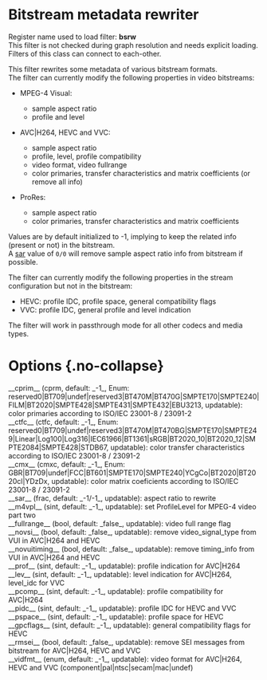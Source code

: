 <!-- automatically generated - do not edit, patch gpac/applications/gpac/gpac.c -->

# Bitstream metadata rewriter  
  
Register name used to load filter: __bsrw__  
This filter is not checked during graph resolution and needs explicit loading.  
Filters of this class can connect to each-other.  
  
This filter rewrites some metadata of various bitstream formats.  
The filter can currently modify the following properties in video bitstreams:  

- MPEG-4 Visual:  

    - sample aspect ratio  
    - profile and level  

- AVC|H264, HEVC and VVC:  

    - sample aspect ratio  
    - profile, level, profile compatibility  
    - video format, video fullrange  
    - color primaries, transfer characteristics and matrix coefficients (or remove all info)  

- ProRes:  

    - sample aspect ratio  
    - color primaries, transfer characteristics and matrix coefficients  

    
Values are by default initialized to -1, implying to keep the related info (present or not) in the bitstream.  
A [sar](#sar) value of `0/0` will remove sample aspect ratio info from bitstream if possible.  
    
The filter can currently modify the following properties in the stream configuration but not in the bitstream:  

- HEVC: profile IDC, profile space, general compatibility flags  
- VVC: profile IDC, general profile and level indication  

    
The filter will work in passthrough mode for all other codecs and media types.  
  

# Options  {.no-collapse}  
  
<div markdown class="option">  
<a id="cprim" data-level="basic">__cprim__</a> (cprm, default: _-1_, Enum: reserved0|BT709|undef|reserved3|BT470M|BT470G|SMPTE170|SMPTE240|FILM|BT2020|SMPTE428|SMPTE431|SMPTE432|EBU3213, updatable): color primaries according to ISO/IEC 23001-8 / 23091-2  
</div>  
  
<div markdown class="option">  
<a id="ctfc" data-level="basic">__ctfc__</a> (ctfc, default: _-1_, Enum: reserved0|BT709|undef|reserved3|BT470M|BT470BG|SMPTE170|SMPTE249|Linear|Log100|Log316|IEC61966|BT1361|sRGB|BT2020_10|BT2020_12|SMPTE2084|SMPTE428|STDB67, updatable): color transfer characteristics according to ISO/IEC 23001-8 / 23091-2  
</div>  
  
<div markdown class="option">  
<a id="cmx" data-level="basic">__cmx__</a> (cmxc, default: _-1_, Enum: GBR|BT709|undef|FCC|BT601|SMPTE170|SMPTE240|YCgCo|BT2020|BT2020cl|YDzDx, updatable): color matrix coeficients according to ISO/IEC 23001-8 / 23091-2  
</div>  
  
<div markdown class="option">  
<a id="sar" data-level="basic">__sar__</a> (frac, default: _-1/-1_, updatable): aspect ratio to rewrite  
</div>  
<div markdown class="option">  
<a id="m4vpl" data-level="basic">__m4vpl__</a> (sint, default: _-1_, updatable): set ProfileLevel for MPEG-4 video part two  
</div>  
<div markdown class="option">  
<a id="fullrange" data-level="basic">__fullrange__</a> (bool, default: _false_, updatable): video full range flag  
</div>  
<div markdown class="option">  
<a id="novsi" data-level="basic">__novsi__</a> (bool, default: _false_, updatable): remove video_signal_type from VUI in AVC|H264 and HEVC  
</div>  
<div markdown class="option">  
<a id="novuitiming" data-level="basic">__novuitiming__</a> (bool, default: _false_, updatable): remove timing_info from VUI in AVC|H264 and HEVC  
</div>  
<div markdown class="option">  
<a id="prof" data-level="basic">__prof__</a> (sint, default: _-1_, updatable): profile indication for AVC|H264  
</div>  
<div markdown class="option">  
<a id="lev" data-level="basic">__lev__</a> (sint, default: _-1_, updatable): level indication for AVC|H264, level_idc for VVC  
</div>  
<div markdown class="option">  
<a id="pcomp" data-level="basic">__pcomp__</a> (sint, default: _-1_, updatable): profile compatibility for AVC|H264  
</div>  
<div markdown class="option">  
<a id="pidc" data-level="basic">__pidc__</a> (sint, default: _-1_, updatable): profile IDC for HEVC and VVC  
</div>  
<div markdown class="option">  
<a id="pspace" data-level="basic">__pspace__</a> (sint, default: _-1_, updatable): profile space for HEVC  
</div>  
<div markdown class="option">  
<a id="gpcflags" data-level="basic">__gpcflags__</a> (sint, default: _-1_, updatable): general compatibility flags for HEVC  
</div>  
<div markdown class="option">  
<a id="rmsei" data-level="basic">__rmsei__</a> (bool, default: _false_, updatable): remove SEI messages from bitstream for AVC|H264, HEVC and VVC  
</div>  
<div markdown class="option">  
<a id="vidfmt" data-level="basic">__vidfmt__</a> (enum, default: _-1_, updatable): video format for AVC|H264, HEVC and VVC (component|pal|ntsc|secam|mac|undef)  
</div>  
  
  
